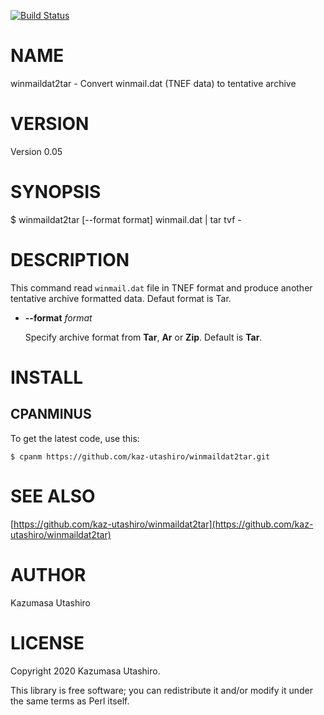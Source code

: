[![Build Status](https://travis-ci.com/kaz-utashiro/winmaildat2tar.svg?branch=master)](https://travis-ci.com/kaz-utashiro/winmaildat2tar)
# NAME

winmaildat2tar - Convert winmail.dat (TNEF data) to tentative archive

# VERSION

Version 0.05

# SYNOPSIS

$ winmaildat2tar \[--format format\] winmail.dat | tar tvf -

# DESCRIPTION

This command read `winmail.dat` file in TNEF format and produce
another tentative archive formatted data.  Defaut format is Tar.

- **--format** _format_

    Specify archive format from **Tar**, **Ar** or **Zip**.
    Default is **Tar**.

# INSTALL

## CPANMINUS

To get the latest code, use this:

    $ cpanm https://github.com/kaz-utashiro/winmaildat2tar.git

# SEE ALSO

[https://github.com/kaz-utashiro/winmaildat2tar](https://github.com/kaz-utashiro/winmaildat2tar)

# AUTHOR

Kazumasa Utashiro

# LICENSE

Copyright 2020 Kazumasa Utashiro.

This library is free software; you can redistribute it and/or modify
it under the same terms as Perl itself.
